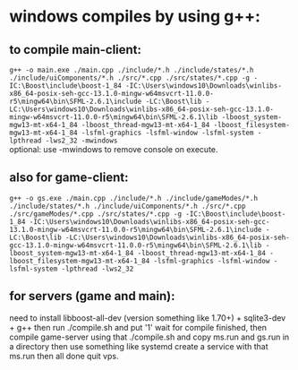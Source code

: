 # windows compiles by using g++:
## to compile main-client:
`
g++ -o main.exe ./main.cpp ./include/*.h ./include/states/*.h ./include/uiComponents/*.h ./src/*.cpp ./src/states/*.cpp -g -IC:\Boost\include\boost-1_84 -IC:\Users\windows10\Downloads\winlibs-x86_64-posix-seh-gcc-13.1.0-mingw-w64msvcrt-11.0.0-r5\mingw64\bin\SFML-2.6.1\include -LC:\Boost\lib -LC:\Users\windows10\Downloads\winlibs-x86_64-posix-seh-gcc-13.1.0-mingw-w64msvcrt-11.0.0-r5\mingw64\bin\SFML-2.6.1\lib -lboost_system-mgw13-mt-x64-1_84 -lboost_thread-mgw13-mt-x64-1_84 -lboost_filesystem-mgw13-mt-x64-1_84 -lsfml-graphics -lsfml-window -lsfml-system -lpthread -lws2_32 -mwindows
`
<br>
optional: use -mwindows to remove console on execute.

## also for game-client:
`
g++ -o gs.exe ./main.cpp ./include/*.h ./include/gameModes/*.h ./include/states/*.h ./include/uiComponents/*.h ./src/*.cpp ./src/gameModes/*.cpp ./src/states/*.cpp -g -IC:\Boost\include\boost-1_84 -IC:\Users\windows10\Downloads\winlibs-x86_64-posix-seh-gcc-13.1.0-mingw-w64msvcrt-11.0.0-r5\mingw64\bin\SFML-2.6.1\include -LC:\Boost\lib -LC:\Users\windows10\Downloads\winlibs-x86_64-posix-seh-gcc-13.1.0-mingw-w64msvcrt-11.0.0-r5\mingw64\bin\SFML-2.6.1\lib -lboost_system-mgw13-mt-x64-1_84 -lboost_thread-mgw13-mt-x64-1_84 -lboost_filesystem-mgw13-mt-x64-1_84 -lsfml-graphics -lsfml-window -lsfml-system -lpthread -lws2_32
`

## for servers (game and main):
need to install libboost-all-dev (version something like 1.70+) + sqlite3-dev + g++ then run ./compile.sh and put '1' wait for compile finished, then compile game-server using that ./compile.sh and copy ms.run and gs.run in a directory then use something like systemd create a service with that ms.run then all done quit vps.
